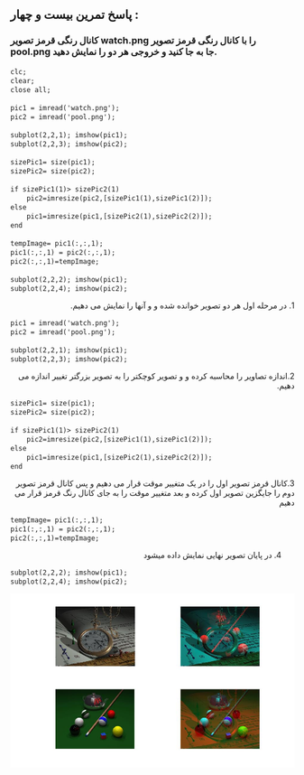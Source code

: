 ## پاسخ تمرین بیست و چهار :
### کانال رنگی قرمز تصویر watch.png را با کانال رنگی قرمز تصویر pool.png جا به جا کنید و خروجی هر دو را نمایش دهید.
````
clc;
clear;
close all;

pic1 = imread('watch.png');
pic2 = imread('pool.png');

subplot(2,2,1); imshow(pic1);
subplot(2,2,3); imshow(pic2);

sizePic1= size(pic1);
sizePic2= size(pic2);

if sizePic1(1)> sizePic2(1)
    pic2=imresize(pic2,[sizePic1(1),sizePic1(2)]);
else
    pic1=imresize(pic1,[sizePic2(1),sizePic2(2)]);
end 

tempImage= pic1(:,:,1);
pic1(:,:,1) = pic2(:,:,1);
pic2(:,:,1)=tempImage;

subplot(2,2,2); imshow(pic1);
subplot(2,2,4); imshow(pic2);
````

<div dir="rtl">
1. در مرحله اول هر دو تصویر خوانده شده و و آنها را نمایش می دهیم.
</div>

````
pic1 = imread('watch.png');
pic2 = imread('pool.png');

subplot(2,2,1); imshow(pic1);
subplot(2,2,3); imshow(pic2);
````
<div dir="rtl">
2.اندازه تصاویر را محاسبه کرده و و تصویر کوچکتر را به تصویر بزرگتر تغییر اندازه می دهیم.
</div>

````
sizePic1= size(pic1);
sizePic2= size(pic2);

if sizePic1(1)> sizePic2(1)
    pic2=imresize(pic2,[sizePic1(1),sizePic1(2)]);
else
    pic1=imresize(pic1,[sizePic2(1),sizePic2(2)]);
end 
````
<div dir="rtl">
3.کانال قرمز تصویر اول را در یک متغییر موقت قرار می دهیم و پس کانال قرمز تصویر دوم را جایگزین تصویر اول کرده و بعد متغییر موقت را به جای کانال رنگ قرمز قرار می دهیم
</div>

````
tempImage= pic1(:,:,1);
pic1(:,:,1) = pic2(:,:,1);
pic2(:,:,1)=tempImage;
````

<div dir="rtl">

4. در پایان تصویر نهایی نمایش داده میشود
</div>

````
subplot(2,2,2); imshow(pic1);
subplot(2,2,4); imshow(pic2);
````

![Image of Yaktocat](result.jpg)
